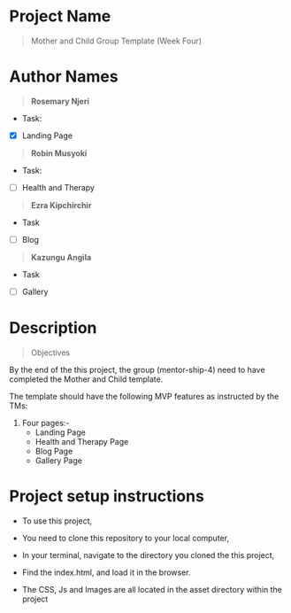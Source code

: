 # Project Name
> Mother and Child Group Template (Week Four)

# Author Names
> **Rosemary Njeri**
- Task:
- [X] Landing Page
 
> **Robin Musyoki**
- Task:
- [ ] Health and Therapy
 
> **Ezra Kipchirchir**
- Task
 - [ ] Blog
 
> **Kazungu Angila**
- Task
 - [ ] Gallery


# Description

> Objectives

By the end of the this project, the group (mentor-ship-4) need to have completed the Mother and Child template.

The template should have the following MVP features as instructed by the TMs:
1. Four pages:-
    - Landing Page
    - Health and Therapy Page
    - Blog Page
    - Gallery Page


# Project setup instructions

- To use this project,
- You need to clone this repository to your local computer,
- In your terminal, navigate to the directory you cloned the this project,
- Find the index.html, and load it in the browser.

- The CSS, Js and Images are all located in the asset directory within the project